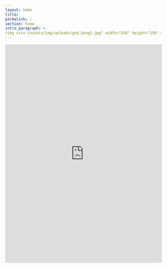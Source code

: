 ```yaml
---
layout: home
title: 
permalink: /
section: home
intro_paragraph: >
<img src="/assets/img/uploads/god_kong2.jpg" width="550" height="150" align="center">
---
```




<iframe src="https://survey.zohopublic.com/zs/WYCsgx" frameborder='0' style='height:700px;width:100%;' marginwidth='0' marginheight='0' scrolling='auto'></iframe>
